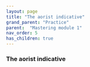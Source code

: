 ```yaml
---
layout: page
title: "The aorist indicative"
grand_parent: "Practice"
parent:  "Mastering module 1"
nav_order: 5
has_children: true
---
```


### The aorist indicative



